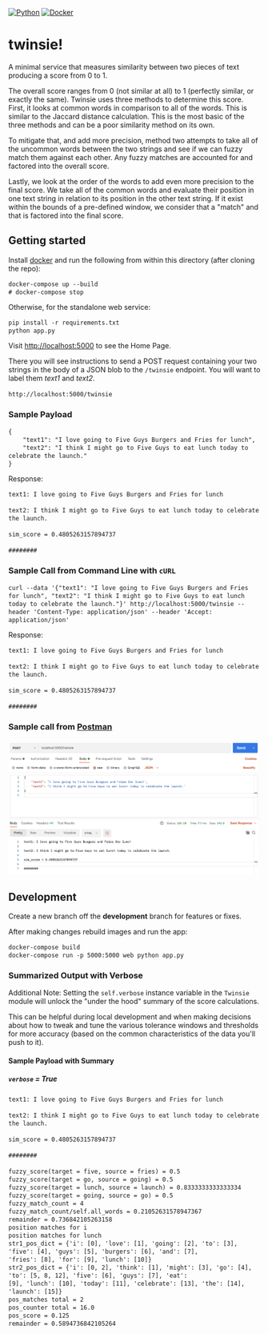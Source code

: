 [![Python](https://img.shields.io/badge/python-3.5%2C%203.6--dev-blue.svg)]()
[![Docker](https://img.shields.io/docker/automated/jrottenberg/ffmpeg.svg?maxAge=2592000)]()

# twinsie!

A minimal service that measures similarity between two pieces of text producing a score from 0 to 1.

The overall score ranges from 0 (not similar at all) to 1 (perfectly
similar, or exactly the same). Twinsie uses three methods to determine
this score. First, it looks at common words in comparison to all of the words.
This is similar to the Jaccard distance calculation. This is the most basic 
of the three methods and can be a poor similarity method on its own. 
    
To mitigate that, and add more precision, method two attempts to take all 
of the uncommon words between the two strings and see if we can fuzzy match 
them against each other. Any fuzzy matches are accounted for and factored 
into the overall score. 
    
Lastly, we look at the order of the words to add even more precision to the 
final score. We take all of the common words and evaluate their position in
one text string in relation to its position in the other text string. If it
exist within the bounds of a pre-defined window, we consider that a "match"
and that is factored into the final score.



## Getting started

Install [docker](https://docs.docker.com/engine/installation/) and run the following from within this directory (after cloning the repo):

```shell
docker-compose up --build
# docker-compose stop
```

Otherwise, for the standalone web service:

```shell
pip install -r requirements.txt
python app.py
```

Visit [http://localhost:5000](http://localhost:5000) to see the Home Page.

There you will see instructions to send a POST request containing your two strings in the body of a JSON blob to the `/twinsie` endpoint. You will want to label them *text1* and *text2*.

`http://localhost:5000/twinsie`


### Sample Payload

```
{
    "text1": "I love going to Five Guys Burgers and Fries for lunch",
    "text2": "I think I might go to Five Guys to eat lunch today to celebrate the launch."
}
```
Response:
```
text1: I love going to Five Guys Burgers and Fries for lunch

text2: I think I might go to Five Guys to eat lunch today to celebrate the launch.

sim_score = 0.4805263157894737

########
```


### Sample Call from Command Line with `cURL`

```shell
curl --data '{"text1": "I love going to Five Guys Burgers and Fries for lunch", "text2": "I think I might go to Five Guys to eat lunch today to celebrate the launch."}' http://localhost:5000/twinsie --header 'Content-Type: application/json' --header 'Accept: application/json'
```

Response:
```
text1: I love going to Five Guys Burgers and Fries for lunch

text2: I think I might go to Five Guys to eat lunch today to celebrate the launch.

sim_score = 0.4805263157894737

########
```

### Sample call from [Postman](https://www.postman.com/downloads/)
![](postman_sample.png)



## Development

Create a new branch off the **development** branch for features or fixes.

After making changes rebuild images and run the app:

```shell
docker-compose build
docker-compose run -p 5000:5000 web python app.py
```

### Summarized Output with Verbose

Additional Note:
Setting the `self.verbose` instance variable in the `Twinsie` module will unlock the "under the hood" summary of the score calculations.

This can be helpful during local development and when making decisions about how to tweak and tune the various tolerance windows and thresholds for more accuracy (based on the common characteristics of the data you'll push to it).

#### Sample Payload with Summary 
##### `verbose` = True
```
text1: I love going to Five Guys Burgers and Fries for lunch

text2: I think I might go to Five Guys to eat lunch today to celebrate the launch.

sim_score = 0.4805263157894737

########

fuzzy_score(target = five, source = fries) = 0.5
fuzzy_score(target = go, source = going) = 0.5
fuzzy_score(target = lunch, source = launch) = 0.8333333333333334
fuzzy_score(target = going, source = go) = 0.5
fuzzy_match_count = 4
fuzzy_match_count/self.all_words = 0.21052631578947367
remainder = 0.736842105263158
position matches for i
position matches for lunch
str1_pos_dict = {'i': [0], 'love': [1], 'going': [2], 'to': [3], 'five': [4], 'guys': [5], 'burgers': [6], 'and': [7],
'fries': [8], 'for': [9], 'lunch': [10]}
str2_pos_dict = {'i': [0, 2], 'think': [1], 'might': [3], 'go': [4], 'to': [5, 8, 12], 'five': [6], 'guys': [7], 'eat':
[9], 'lunch': [10], 'today': [11], 'celebrate': [13], 'the': [14], 'launch': [15]}
pos_matches total = 2
pos_counter total = 16.0
pos_score = 0.125
remainder = 0.5894736842105264
```


